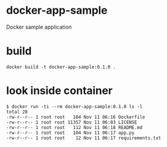 # docker-app-sample
Docker sample application

# build

```
docker build -t docker-app-sample:0.1.0 .
```

# look inside container

```
$ docker run -ti --rm docker-app-sample:0.1.0 ls -l    
total 28
-rw-r--r-- 1 root root   104 Nov 11 06:16 Dockerfile
-rw-r--r-- 1 root root 11357 Nov 11 06:03 LICENSE
-rw-r--r-- 1 root root   112 Nov 11 06:18 README.md
-rw-r--r-- 1 root root   104 Nov 11 06:17 app.py
-rw-r--r-- 1 root root    12 Nov 11 06:17 requirements.txt
```